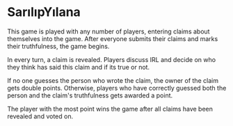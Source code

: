 # SarılıpYılana

This game is played with any number of players, entering claims about themselves into the game. 
After everyone submits their claims and marks their truthfulness, the game begins.

In every turn, a claim is revealed. Players discuss IRL and decide on who they think has said this claim and if its true or not.

If no one guesses the person who wrote the claim, the owner of the claim gets double points.
Otherwise, players who have correctly guessed both the person and the claim's truthfulness gets awarded a point.

The player with the most point wins the game after all claims have been revealed and voted on.
